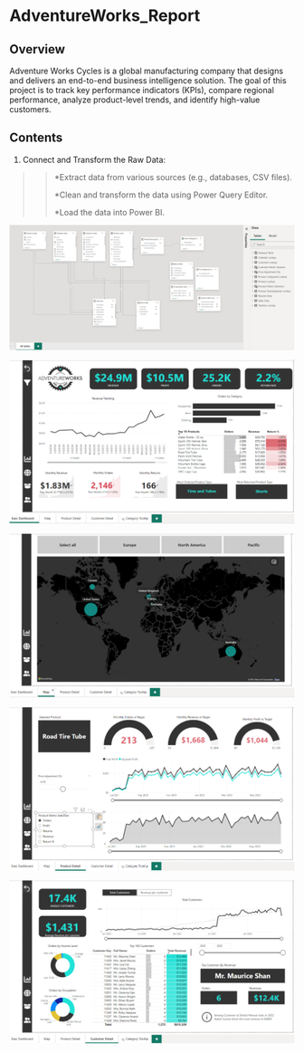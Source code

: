 # AdventureWorks_Report

## **Overview**

Adventure Works Cycles is a global manufacturing company that designs and delivers an end-to-end business intelligence solution. The goal of this project is to track key performance indicators (KPIs), compare regional performance, analyze product-level trends, and identify high-value customers.

## **Contents**

1. Connect and Transform the Raw Data:
>> *Extract data from various sources (e.g., databases, CSV files).
>> 
>> *Clean and transform the data using Power Query Editor.
>> 
>> *Load the data into Power BI.

![alt text](https://github.com/bishtajay13/AdventureWorks_Report/blob/main/Data%20Model.png?raw=true)

![alt text](https://github.com/bishtajay13/AdventureWorks_Report/blob/main/Exec%20DashBoard.png?raw=true)

![alt text](https://github.com/bishtajay13/AdventureWorks_Report/blob/main/Map.png?raw=true)

![alt text](https://github.com/bishtajay13/AdventureWorks_Report/blob/main/Product%20Detail.png?raw=true)

![alt text](https://github.com/bishtajay13/AdventureWorks_Report/blob/main/Customer%20Detail.png?raw=true)
